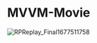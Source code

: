 # MVVM-Movie

![RPReplay_Final1677511758](https://user-images.githubusercontent.com/102283100/221611523-40e04989-7d47-41af-b6b8-253fee17a6cb.gif)
